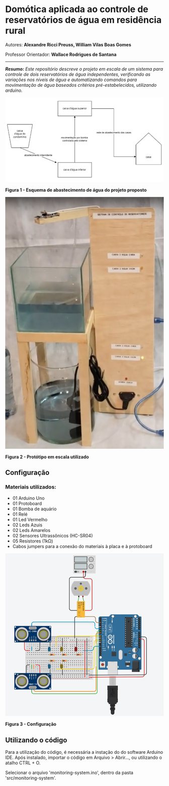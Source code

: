 # Domótica aplicada ao controle de reservatórios de água em residência rural

Autores: **Alexandre Ricci Preuss, William Vilas Boas Gomes**

Professor Orientador: **Wallace Rodrigues de Santana**

---

_**Resumo:** Este repositório descreve o projeto em escala de um sistema para controle de dois reservatórios de água independentes, verificando as variações nos níveis de água e automatizando comandos para movimentação de água baseados critérios pré-estabelecidos, utilizando arduino._

![](src/img/esquema-de-abastecimento.jpg)

**Figura 1 - Esquema de abastecimento de água do projeto proposto**

![](src/img/prototipo.jpg)

**Figura 2 - Protótipo em escala utilizado**

## Configuração

### Materiais utilizados:
- 01 Arduino Uno
- 01 Protoboard
- 01 Bomba de aquário
- 01 Relé
- 01 Led Vermelho
- 02 Leds Azuis
- 02 Leds Amarelos
- 02 Sensores Ultrassônicos (HC-SR04)
- 05 Resistores (1kΩ)
- Cabos jumpers para a conexão do materiais à placa e à protoboard

![](src/img/configuracao.jpg)

**Figura 3 - Configuração**

## Utilizando o código

Para a utilização do código, é necessária a instação do do software Arduino IDE. Após instalado, importar o código em Arquivo > Abrir..., ou utilizando o atalho CTRL + O.

Selecionar o arquivo 'monitoring-system.ino', dentro da pasta 'src/monitoring-system'.